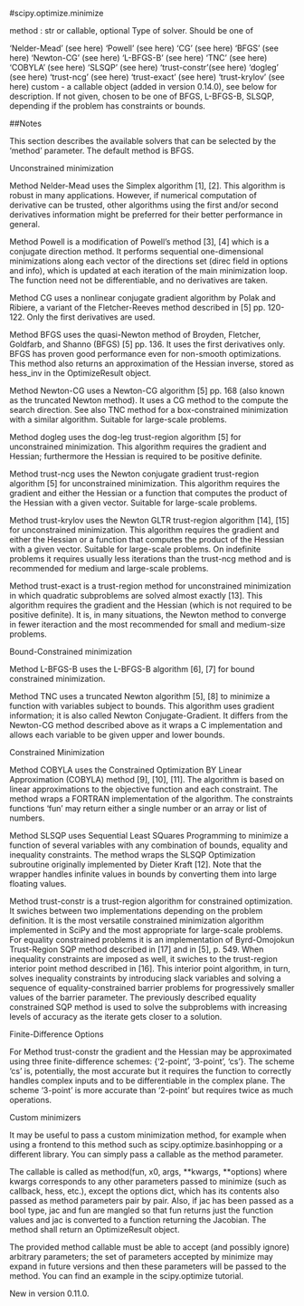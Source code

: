 #scipy.optimize.minimize  
  
method : str or callable, optional
Type of solver. Should be one of

‘Nelder-Mead’ (see here)
‘Powell’ (see here)
‘CG’ (see here)
‘BFGS’ (see here)
‘Newton-CG’ (see here)
‘L-BFGS-B’ (see here)
‘TNC’ (see here)
‘COBYLA’ (see here)
‘SLSQP’ (see here)
‘trust-constr’(see here)
‘dogleg’ (see here)
‘trust-ncg’ (see here)
‘trust-exact’ (see here)
‘trust-krylov’ (see here)
custom - a callable object (added in version 0.14.0), see below for description.
If not given, chosen to be one of BFGS, L-BFGS-B, SLSQP, depending if the problem has constraints or bounds.  
  
  
    
      
##Notes  


This section describes the available solvers that can be selected by the ‘method’ parameter. The default method is BFGS.

Unconstrained minimization

Method Nelder-Mead uses the Simplex algorithm [1], [2]. This algorithm is robust in many applications. However, if numerical computation of derivative can be trusted, other algorithms using the first and/or second derivatives information might be preferred for their better performance in general.

Method Powell is a modification of Powell’s method [3], [4] which is a conjugate direction method. It performs sequential one-dimensional minimizations along each vector of the directions set (direc field in options and info), which is updated at each iteration of the main minimization loop. The function need not be differentiable, and no derivatives are taken.

Method CG uses a nonlinear conjugate gradient algorithm by Polak and Ribiere, a variant of the Fletcher-Reeves method described in [5] pp. 120-122. Only the first derivatives are used.

Method BFGS uses the quasi-Newton method of Broyden, Fletcher, Goldfarb, and Shanno (BFGS) [5] pp. 136. It uses the first derivatives only. BFGS has proven good performance even for non-smooth optimizations. This method also returns an approximation of the Hessian inverse, stored as hess_inv in the OptimizeResult object.

Method Newton-CG uses a Newton-CG algorithm [5] pp. 168 (also known as the truncated Newton method). It uses a CG method to the compute the search direction. See also TNC method for a box-constrained minimization with a similar algorithm. Suitable for large-scale problems.

Method dogleg uses the dog-leg trust-region algorithm [5] for unconstrained minimization. This algorithm requires the gradient and Hessian; furthermore the Hessian is required to be positive definite.

Method trust-ncg uses the Newton conjugate gradient trust-region algorithm [5] for unconstrained minimization. This algorithm requires the gradient and either the Hessian or a function that computes the product of the Hessian with a given vector. Suitable for large-scale problems.

Method trust-krylov uses the Newton GLTR trust-region algorithm [14], [15] for unconstrained minimization. This algorithm requires the gradient and either the Hessian or a function that computes the product of the Hessian with a given vector. Suitable for large-scale problems. On indefinite problems it requires usually less iterations than the trust-ncg method and is recommended for medium and large-scale problems.

Method trust-exact is a trust-region method for unconstrained minimization in which quadratic subproblems are solved almost exactly [13]. This algorithm requires the gradient and the Hessian (which is not required to be positive definite). It is, in many situations, the Newton method to converge in fewer iteraction and the most recommended for small and medium-size problems.

Bound-Constrained minimization

Method L-BFGS-B uses the L-BFGS-B algorithm [6], [7] for bound constrained minimization.

Method TNC uses a truncated Newton algorithm [5], [8] to minimize a function with variables subject to bounds. This algorithm uses gradient information; it is also called Newton Conjugate-Gradient. It differs from the Newton-CG method described above as it wraps a C implementation and allows each variable to be given upper and lower bounds.

Constrained Minimization

Method COBYLA uses the Constrained Optimization BY Linear Approximation (COBYLA) method [9], [10], [11]. The algorithm is based on linear approximations to the objective function and each constraint. The method wraps a FORTRAN implementation of the algorithm. The constraints functions ‘fun’ may return either a single number or an array or list of numbers.

Method SLSQP uses Sequential Least SQuares Programming to minimize a function of several variables with any combination of bounds, equality and inequality constraints. The method wraps the SLSQP Optimization subroutine originally implemented by Dieter Kraft [12]. Note that the wrapper handles infinite values in bounds by converting them into large floating values.

Method trust-constr is a trust-region algorithm for constrained optimization. It swiches between two implementations depending on the problem definition. It is the most versatile constrained minimization algorithm implemented in SciPy and the most appropriate for large-scale problems. For equality constrained problems it is an implementation of Byrd-Omojokun Trust-Region SQP method described in [17] and in [5], p. 549. When inequality constraints are imposed as well, it swiches to the trust-region interior point method described in [16]. This interior point algorithm, in turn, solves inequality constraints by introducing slack variables and solving a sequence of equality-constrained barrier problems for progressively smaller values of the barrier parameter. The previously described equality constrained SQP method is used to solve the subproblems with increasing levels of accuracy as the iterate gets closer to a solution.

Finite-Difference Options

For Method trust-constr the gradient and the Hessian may be approximated using three finite-difference schemes: {‘2-point’, ‘3-point’, ‘cs’}. The scheme ‘cs’ is, potentially, the most accurate but it requires the function to correctly handles complex inputs and to be differentiable in the complex plane. The scheme ‘3-point’ is more accurate than ‘2-point’ but requires twice as much operations.

Custom minimizers

It may be useful to pass a custom minimization method, for example when using a frontend to this method such as scipy.optimize.basinhopping or a different library. You can simply pass a callable as the method parameter.

The callable is called as method(fun, x0, args, **kwargs, **options) where kwargs corresponds to any other parameters passed to minimize (such as callback, hess, etc.), except the options dict, which has its contents also passed as method parameters pair by pair. Also, if jac has been passed as a bool type, jac and fun are mangled so that fun returns just the function values and jac is converted to a function returning the Jacobian. The method shall return an OptimizeResult object.

The provided method callable must be able to accept (and possibly ignore) arbitrary parameters; the set of parameters accepted by minimize may expand in future versions and then these parameters will be passed to the method. You can find an example in the scipy.optimize tutorial.

New in version 0.11.0.
